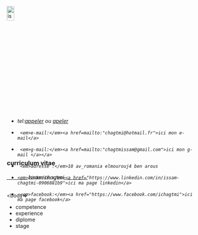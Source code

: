 <!DOCTYPE html>
<html lang="en">
<head>
  <meta charset="UTF-8">
  <meta http-equiv="X-UA-Compatible" content="IE=Edge">
  <meta name="viewport" content="width=device-width, initial-scale=1">

  <title>cv issam</title>
  
  <!-- HTML -->
  

  <!-- Custom Styles -->
  <link rel="stylesheet" href="style.css">
  
  
  <img src="issam.jpg" alt="issam" width="20%<>" height="10%">
  
  
<h3>curriculum vitae</h3>


<h6>_________issam chagtmi__________</h6>
</head>

<body=>
  
<p>
  <ul>
    <li>competence</li>
    <li>experience</li>
    <li>diplome</li>
    <li>stage</li>
  </ul>
</p>
  
  
  
  <div style=" position:relative; bottom: 320px;left:5px">
<h6>
 
  <ul>
  
  
 <li>
   
   <em>tel:</em><a href="tel:+021697463647">appeler</a> ou <a href=" tel:+021652273948">apeler</a>
   
 </li> 
 
 
   <li>
     
     <em>e-mail:</em><a href=mailto:"chagtmi@hotmail.fr">ici mon e-mail</a>
     
   </li> 
   
   
   <li>
     
     <em>g-mail:</em><a href=mailto:"chagtmissam@gmail.com">ici mon g-mail </a></a>
     
   </li>
   
   
   <li>
     
     <em>adresse :</em>10 av_romania elmourouj4 ben arous
     
   </li>
   
   
  <li>
    
    <em>linkedin:</em><a href="https://www.linkedin.com/in/issam-chagtmi-0906881b9">ici ma page linkedin</a>
    
  </li> 
  
  
   <li>
     
     <em>facebook:</em><a href="https://www.facebook.com/ichagtmi">ici ma page facebook</a>
     
   </li> 
  
  
  
</ul>
</h6>
  </div>
  <script src="main.js"></script>
</body>
</html>
